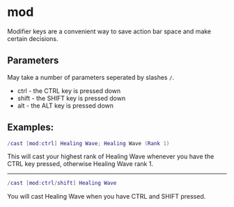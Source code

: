 # mod

Modifier keys are a convenient way to save action bar space and make certain
decisions.

## Parameters

May take a number of parameters seperated by slashes `/`.

* ctrl - the CTRL key is pressed down
* shift - the SHIFT key is pressed down
* alt - the ALT key is pressed down

## Examples:

```lua
/cast [mod:ctrl] Healing Wave; Healing Wave (Rank 1)
```

This will cast your highest rank of Healing Wave whenever you have the CTRL key pressed, otherwise Healing Wave rank 1.

---

```lua
/cast [mod:ctrl/shift] Healing Wave
```

You will cast Healing Wave when you have CTRL and SHIFT pressed.
